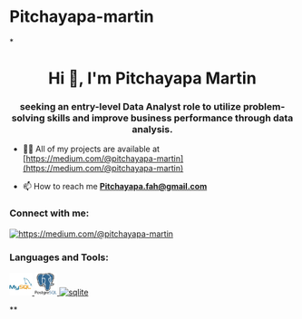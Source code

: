 # Pitchayapa-martin
*<h1 align="center">Hi 👋, I'm Pitchayapa Martin</h1>
<h3 align="center"> seeking an entry-level Data Analyst role to utilize problem-solving skills and improve business performance through data analysis.</h3>

- 👨‍💻 All of my projects are available at [https://medium.com/@pitchayapa-martin](https://medium.com/@pitchayapa-martin)

- 📫 How to reach me **Pitchayapa.fah@gmail.com**

<h3 align="left">Connect with me:</h3>
<p align="left">
<a href="https://medium.com/https://medium.com/@pitchayapa-martin" target="blank"><img align="center" src="https://raw.githubusercontent.com/rahuldkjain/github-profile-readme-generator/master/src/images/icons/Social/medium.svg" alt="https://medium.com/@pitchayapa-martin" height="30" width="40" /></a>
</p>

<h3 align="left">Languages and Tools:</h3>
<p align="left"> <a href="https://www.mysql.com/" target="_blank" rel="noreferrer"> <img src="https://raw.githubusercontent.com/devicons/devicon/master/icons/mysql/mysql-original-wordmark.svg" alt="mysql" width="40" height="40"/> </a> <a href="https://www.postgresql.org" target="_blank" rel="noreferrer"> <img src="https://raw.githubusercontent.com/devicons/devicon/master/icons/postgresql/postgresql-original-wordmark.svg" alt="postgresql" width="40" height="40"/> </a> <a href="https://www.sqlite.org/" target="_blank" rel="noreferrer"> <img src="https://www.vectorlogo.zone/logos/sqlite/sqlite-icon.svg" alt="sqlite" width="40" height="40"/> </a> </p>
**
